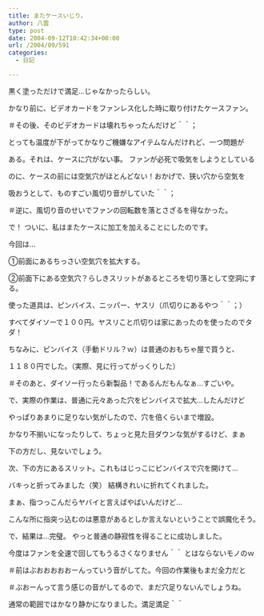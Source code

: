 ```yaml
---
title: またケースいじり。
author: 八雲
type: post
date: 2004-09-12T10:42:34+00:00
url: /2004/09/591
categories:
  - 日記

---
```

黒く塗っただけで満足…じゃなかったらしい。

かなり前に、ビデオカードをファンレス化した時に取り付けたケースファン。
  
＃その後、そのビデオカードは壊れちゃったんだけど＾＾；
  
とっても温度が下がってかなりご機嫌なアイテムなんだけれど、一つ問題が
  
ある。それは、ケースに穴がない事。 ファンが必死で吸気をしようとしている
  
のに、ケースの前には空気穴がほとんどない！おかげで、狭い穴から空気を
  
吸おうとして、ものすごい風切り音がしていた＾＾；
  
＃逆に、風切り音のせいでファンの回転数を落とさざるを得なかった。

で！ ついに、私はまたケースに加工を加えることにしたのです。
  
今回は…
  
①前面にあるちっさい空気穴を拡大する。
  
②前面下にある空気穴？らしきスリットがあるところを切り落として空洞にする。

使った道具は、ピンバイス、ニッパー、ヤスリ（爪切りにあるやつ＾＾；）
  
すべてダイソーで１００円。ヤスリこと爪切りは家にあったのを使ったのでタダ！
  
ちなみに、ピンバイス（手動ドリル？ｗ）は普通のおもちゃ屋で買うと、
  
１１８０円でした。（実際、見に行ってがっくりした）
  
＃そのあと、ダイソー行ったら新製品！であるんだもんなぁ…すごいや。

で、実際の作業は、普通に元々あった穴をピンバイスで拡大…したんだけど
  
やっぱりあまりに足りない気がしたので、穴を倍くらいまで増設。
  
かなり不揃いになったりして、ちょっと見た目ダウンな気がするけど、まぁ
  
下の方だし、見ないでしょう。

次、下の方にあるスリット。これもはじっこにピンバイスで穴を開けて…
  
バキっと折ってみました（笑） 結構きれいに折れてくれました。
  
まぁ、指つっこんだらヤバイと言えばやばいんだけど…
  
こんな所に指突っ込むのは悪意があるとしか言えないということで誤魔化そう。

で、結果は…完璧。 やっと普通の静寂性を得ることに成功しました。
  
今度はファンを全速で回してもうるさくなりません＾＾ とはならないモノのｗ
  
＃前はぶおおおおおーんっていう音がしてた。今回の作業後もまだ全力だと
  
＃ぶおーんって言う感じの音がしてるので、まだ穴足りないんでしょうね。
  
通常の範囲ではかなり静かになりました。満足満足＾＾